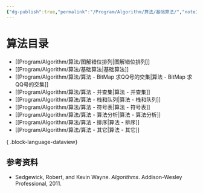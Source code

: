 ```yaml
---
{"dg-publish":true,"permalink":"/Program/Algorithm/算法/基础算法/","noteIcon":""}
---
```


# 算法目录

- [[Program/Algorithm/算法/图解错位排列\|图解错位排列]]
- [[Program/Algorithm/算法/基础算法\|基础算法]]
- [[Program/Algorithm/算法/算法 - BitMap 求QQ号的交集\|算法 - BitMap 求QQ号的交集]]
- [[Program/Algorithm/算法/算法 - 并查集\|算法 - 并查集]]
- [[Program/Algorithm/算法/算法 - 栈和队列\|算法 - 栈和队列]]
- [[Program/Algorithm/算法/算法 - 符号表\|算法 - 符号表]]
- [[Program/Algorithm/算法/算法 - 算法分析\|算法 - 算法分析]]
- [[Program/Algorithm/算法/算法 - 排序\|算法 - 排序]]
- [[Program/Algorithm/算法/算法 - 其它\|算法 - 其它]]

{ .block-language-dataview}

## 参考资料

- Sedgewick, Robert, and Kevin Wayne. _Algorithms_. Addison-Wesley Professional, 2011.
